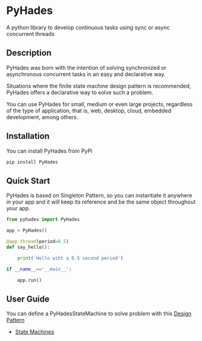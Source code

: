 # PyHades
A python library to develop continuous tasks using sync or async concurrent threads

## Description
PyHades was born with the intention of solving synchronized or asynchronous concurrent tasks in an easy and declarative way.

Situations where the finite state machine design pattern is recommended, PyHades offers a declarative way to solve such a problem.

You can use PyHades for small, medium or even large projects, regardless of the type of application, that is, web, desktop, cloud, embedded development, among others.

## Installation
You can install PyHades from PyPi
```python
pip install PyHades
```

## Quick Start
PyHades is based on Singleton Pattern, so you can instantiate it anywhere in your app and it will keep its reference and be the same object throughout your app.

```python
from pyhades import PyHades

app = PyHades()

@app.thread(period=0.5)
def say_hello():

    print('Hello wiht a 0.5 second period')

if __name__=='__main__':

    app.run()
```

## User Guide
You can define a PyHadesStateMachine to solve problem with this [Design Pattern](https://en.wikipedia.org/wiki/State_pattern#:~:text=The%20state%20pattern%20is%20a,concept%20of%20finite%2Dstate%20machines.)

- [State Machines]()